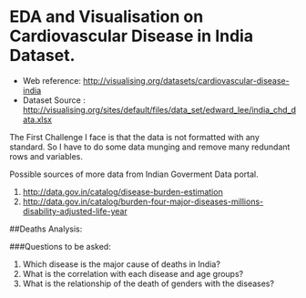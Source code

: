 
EDA and Visualisation on Cardiovascular Disease in India Dataset.
================================================================

- Web reference: http://visualising.org/datasets/cardiovascular-disease-india
- Dataset Source : http://visualising.org/sites/default/files/data_set/edward_lee/india_chd_data.xlsx

The First Challenge I face is that the data is not formatted with any standard. So I have to do some data munging and remove many redundant rows and variables.


Possible sources of more data from Indian Goverment Data portal.
1. http://data.gov.in/catalog/disease-burden-estimation
2. http://data.gov.in/catalog/burden-four-major-diseases-millions-disability-adjusted-life-year

##Deaths Analysis:

###Questions to be asked:
1) Which disease is the major cause of deaths in India?
2) What is the correlation with each disease and age groups?
3) What is the relationship of the death of genders with the diseases?
